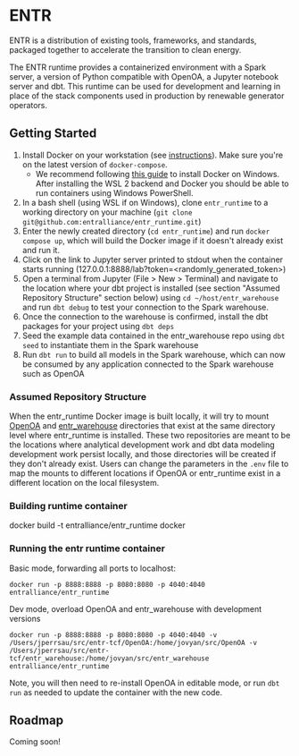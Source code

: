 # ENTR

ENTR is a distribution of existing tools, frameworks, and standards, 
packaged together to accelerate the transition to clean energy.

The ENTR runtime provides a containerized environment with a Spark server, a version 
of Python compatible with OpenOA, a Jupyter notebook server and dbt. This runtime can
be used for development and learning in place of the stack components used in
production by renewable generator operators.

## Getting Started

<!-- some steps copied over from https://github.com/airbytehq/airbyte/blob/master/docs/deploying-airbyte/local-deployment.md -->
1. Install Docker on your workstation \(see [instructions](https://www.docker.com/products/docker-desktop)\). Make sure you're on the latest version of `docker-compose`.
    - We recommend following [this guide](https://docs.docker.com/docker-for-windows/install/) to install Docker on Windows. After installing the WSL 2 backend and Docker you should be able to run containers using Windows PowerShell.
2. In a bash shell (using WSL if on Windows), clone `entr_runtime` to a working directory on your machine (`git clone git@github.com:entralliance/entr_runtime.git`)
3. Enter the newly created directory (`cd entr_runtime`) and run `docker compose up`, which will build the Docker image if it doesn't already exist and run it.
4. Click on the link to Jupyter server printed to stdout when the container starts running (127.0.0.1:8888/lab?token=<randomly_generated_token>)
5. Open a terminal from Jupyter (File > New > Terminal) and navigate to the location where your dbt project is installed (see section "Assumed Repository Structure" section below) using `cd ~/host/entr_warehouse` and run `dbt debug` to test your connection to the Spark warehouse.
6. Once the connection to the warehouse is confirmed, install the dbt packages for your project using `dbt deps`
7. Seed the example data contained in the entr_warehouse repo using `dbt seed` to instantiate them in the Spark warehouse
6. Run `dbt run` to build all models in the Spark warehouse, which can now be consumed by any application connected to the Spark warehouse such as OpenOA

### Assumed Repository Structure
When the entr_runtime Docker image is built locally, it will try to mount [OpenOA](https://github.com/entralliance/OpenOA) and [entr_warehouse](https://github.com/entralliance/entr_warehouse) directories that exist at the same directory level where entr_runtime is installed. These two repositories are meant to be the locations where analytical development work and dbt data modeling development work persist locally, and those directories will be created if they don't already exist. Users can change the parameters in the `.env` file to map the mounts to different locations if OpenOA or entr_runtime exist in a different location on the local filesystem.

### Building runtime container
docker build -t entralliance/entr_runtime docker

### Running the entr runtime container

Basic mode, forwarding all ports to localhost:

```
docker run -p 8888:8888 -p 8080:8080 -p 4040:4040 entralliance/entr_runtime
```

Dev mode, overload OpenOA and entr_warehouse with development versions

```
docker run -p 8888:8888 -p 8080:8080 -p 4040:4040 -v /Users/jperrsau/src/entr-tcf/OpenOA:/home/jovyan/src/OpenOA -v /Users/jperrsau/src/entr-tcf/entr_warehouse:/home/jovyan/src/entr_warehouse entralliance/entr_runtime
```
Note, you will then need to re-install OpenOA in editable mode, or run `dbt run` as needed to update the container with the new code.

## Roadmap

Coming soon!
